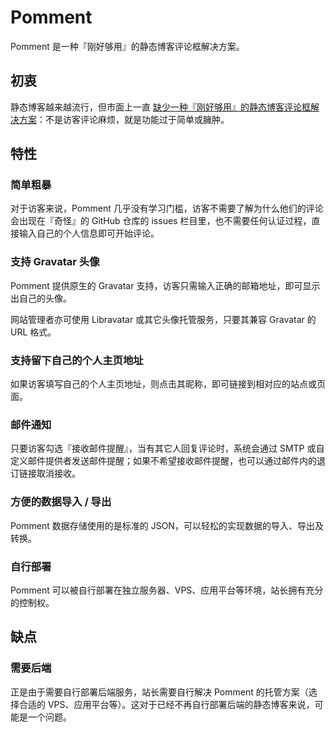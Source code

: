 # Pomment

Pomment 是一种『刚好够用』的静态博客评论框解决方案。

## 初衷

静态博客越来越流行，但市面上一直 [缺少一种『刚好够用』的静态博客评论框解决方案](https://www.tcdw.net/post/pomment-brainhole/)：不是访客评论麻烦，就是功能过于简单或臃肿。

## 特性

### 简单粗暴

对于访客来说，Pomment 几乎没有学习门槛，访客不需要了解为什么他们的评论会出现在『奇怪』的 GitHub 仓库的 issues 栏目里，也不需要任何认证过程，直接输入自己的个人信息即可开始评论。

### 支持 Gravatar 头像

Pomment 提供原生的 Gravatar 支持，访客只需输入正确的邮箱地址，即可显示出自己的头像。

网站管理者亦可使用 Libravatar 或其它头像托管服务，只要其兼容 Gravatar 的 URL 格式。

### 支持留下自己的个人主页地址

如果访客填写自己的个人主页地址，则点击其昵称，即可链接到相对应的站点或页面。

### 邮件通知

只要访客勾选『接收邮件提醒』，当有其它人回复评论时，系统会通过 SMTP 或自定义邮件提供者发送邮件提醒；如果不希望接收邮件提醒，也可以通过邮件内的退订链接取消接收。

### 方便的数据导入 / 导出

Pomment 数据存储使用的是标准的 JSON，可以轻松的实现数据的导入、导出及转换。

### 自行部署

Pomment 可以被自行部署在独立服务器、VPS、应用平台等环境，站长拥有充分的控制权。

## 缺点

### 需要后端

正是由于需要自行部署后端服务，站长需要自行解决 Pomment 的托管方案（选择合适的 VPS、应用平台等）。这对于已经不再自行部署后端的静态博客来说，可能是一个问题。